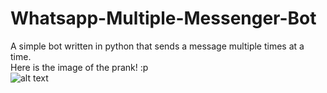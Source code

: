 # Whatsapp-Multiple-Messenger-Bot
A simple bot written in python that sends a message multiple times at a time.<br>
Here is the image of the prank! :p<br>
![alt text](https://qph.ec.quoracdn.net/main-qimg-8725dd3e3eb0d1562f0e37211da62de7.webp)
